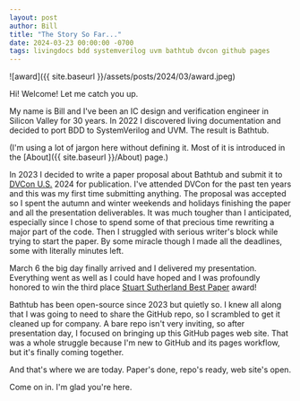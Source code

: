 ```yaml
---
layout: post
author: Bill
title: "The Story So Far..."
date: 2024-03-23 00:00:00 -0700
tags: livingdocs bdd systemverilog uvm bathtub dvcon github pages
---
```

![award]({{ site.baseurl }}/assets/posts/2024/03/award.jpeg)

Hi! Welcome! Let me catch you up.

My name is Bill and I've been an IC design and verification engineer in Silicon Valley for 30 years.
In 2022 I discovered living documentation and decided to port BDD to SystemVerilog and UVM.
The result is Bathtub.

(I'm using a lot of jargon here without defining it. Most of it is introduced in the [About]({{ site.baseurl }}/About) page.)

In 2023 I decided to write a paper proposal about Bathtub and submit it to [DVCon U.S.](https://dvcon.org) 2024 for publication.
I've attended DVCon for the past ten years and this was my first time submitting anything.
The proposal was accepted so I spent the autumn and winter weekends and holidays finishing the paper and all the presentation deliverables.
It was much tougher than I anticipated, especially since I chose to spend some of that precious time rewriting a major part of the code.
Then I struggled with serious writer's block while trying to start the paper.
By some miracle though I made all the deadlines, some with literally minutes left.

March 6 the big day finally arrived and I delivered my presentation.
Everything went as well as I could have hoped and I was profoundly honored to win the third place [Stuart Sutherland Best Paper](https://2024.dvcon.org/press-release-march-20-2024) award!

Bathtub has been open-source since 2023 but quietly so. I knew all along that I was going to need to share the GitHub repo, so I scrambled to get it cleaned up for company.
A bare repo isn't very inviting, so after presentation day, I focused on bringing up this GitHub pages web site.
That was a whole struggle because I'm new to GitHub and its pages workflow, but it's finally coming together.

And that's where we are today. Paper's done, repo's ready, web site's open.

Come on in. I'm glad you're here.
